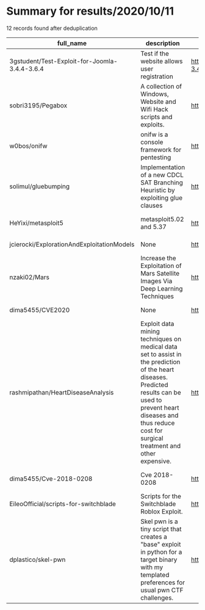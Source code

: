 
# Summary for results/2020/10/11
    
12 records found after deduplication

| full_name | description | html_url | matched_list | matched_count | pushed_at | size | stargazers_count | language | forks_count | vul_ids |
|-----------------------------------------------|--------------------------------------------------------------------------------------------------------------------------------------------------------------------------------------------------------------------------------|------------------------------------------------------------------|----------------------------------|-----------------|---------------------------|--------|--------------------|------------|---------------|-------------------|
| 3gstudent/Test-Exploit-for-Joomla-3.4.4-3.6.4 | Test if the website allows user registration | https://github.com/3gstudent/Test-Exploit-for-Joomla-3.4.4-3.6.4 | ['exploit'] | 1 | 2020-10-11 09:22:20+00:00 | 3 | 3 | Python | 7 | [] |
| sobri3195/Pegabox | A collection of Windows, Website and Wifi Hack scripts and exploits. | https://github.com/sobri3195/Pegabox | ['exploit'] | 1 | 2020-10-11 09:19:13+00:00 | 10 | 10 | Python | 12 | [] |
| w0bos/onifw | onifw is a console framework for pentesting | https://github.com/w0bos/onifw | ['exploit'] | 1 | 2020-10-11 08:04:41+00:00 | 939 | 5 | Python | 1 | [] |
| solimul/gluebumping | Implementation of a new CDCL SAT Branching Heuristic by exploiting glue clauses | https://github.com/solimul/gluebumping | ['exploit'] | 1 | 2020-10-11 01:31:37+00:00 | 212 | 0 | C++ | 0 | [] |
| HeYixi/metasploit5 | metasploit5.02 and 5.37 | https://github.com/HeYixi/metasploit5 | ['metasploit module OR payload'] | 1 | 2020-10-11 05:33:06+00:00 | 2877 | 0 | nan | 0 | [] |
| jcierocki/ExplorationAndExploitationModels | None | https://github.com/jcierocki/ExplorationAndExploitationModels | ['exploit'] | 1 | 2020-10-11 13:42:29+00:00 | 18 | 0 | Julia | 0 | [] |
| nzaki02/Mars | Increase the Exploitation of Mars Satellite Images Via Deep Learning Techniques | https://github.com/nzaki02/Mars | ['exploit'] | 1 | 2020-10-11 09:06:30+00:00 | 20320 | 1 | Python | 1 | [] |
| dima5455/CVE2020 | None | https://github.com/dima5455/CVE2020 | ['cve-2'] | 1 | 2020-10-11 10:47:10+00:00 | 436 | 0 | nan | 0 | [] |
| rashmipathan/HeartDiseaseAnalysis | Exploit data mining techniques on medical data set to assist in the prediction of the heart diseases. Predicted results can be used to prevent heart diseases and thus reduce cost for surgical treatment and other expensive. | https://github.com/rashmipathan/HeartDiseaseAnalysis | ['exploit'] | 1 | 2020-10-11 07:28:34+00:00 | 6 | 0 | | 0 | [] |
| dima5455/Cve-2018-0208 | Cve 2018-0208 | https://github.com/dima5455/Cve-2018-0208 | ['cve-2'] | 1 | 2020-10-11 10:46:49+00:00 | 206 | 0 | nan | 0 | ['CVE-2018-0208'] |
| EileoOfficial/scripts-for-switchblade | Scripts for the Switchblade Roblox Exploit. | https://github.com/EileoOfficial/scripts-for-switchblade | ['exploit'] | 1 | 2020-10-11 14:25:49+00:00 | 443 | 0 | Lua | 0 | [] |
| dplastico/skel-pwn | Skel pwn is a tiny script that creates a "base" exploit in python for a target binary with my templated preferences for usual pwn CTF challenges. | https://github.com/dplastico/skel-pwn | ['exploit'] | 1 | 2020-10-11 13:20:35+00:00 | 1 | 0 | Python | 0 | [] |
